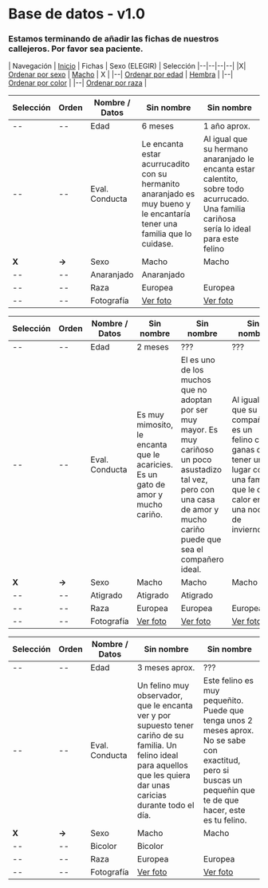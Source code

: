 # Base de datos - v1.0

### Estamos terminando de añadir las fichas de nuestros callejeros. Por favor sea paciente.

| Navegación
| [Inicio](http://beta.callejerosdelepe.org/database) | Fichas | Sexo (ELEGIR) | Selección
|--|--|--|--|
|X| [Ordenar por sexo](http://beta.callejerosdelepe.org/database/order/sex) | [Macho](http://beta.callejerosdelepe.org/database/order/sex/male) | X |
|--| [Ordenar por edad](http://beta.callejerosdelepe.org/database/order/age) | [Hembra](http://beta.callejerosdelepe.org/database/order/sex/female) |
|--| [Ordenar por color](http://beta.callejerosdelepe.org/database/order/color) |
|--| [Ordenar por raza](http://beta.callejerosdelepe.org/database/order/raza) |

| Selección| Orden | Nombre / Datos | Sin nombre | Sin nombre |
|--|--|--|--|--|
|--|--| Edad | 6 meses | 1 año aprox. |
|--|--| Eval. Conducta | Le encanta estar acurrucadito con su hermanito anaranjado es muy bueno y le encantaría tener una familia que lo cuidase. |Al igual que su hermano anaranjado le encanta estar calentito, sobre todo acurrucado. Una familia cariñosa sería lo ideal para este felino|
|**X**|**->**| Sexo | Macho | Macho |
|--|--| Anaranjado | Anaranjado|
|--|--| Raza | Europea | Europea |
|--|--| Fotografía | [Ver foto](https://raw.githubusercontent.com/callejerosdelepe/database/main/img_db/oranged/oranged1.jpeg) | [Ver foto](https://raw.githubusercontent.com/callejerosdelepe/database/main/img_db/oranged/oranged2.jpeg) |



| Selección| Orden | Nombre / Datos | Sin nombre | Sin nombre | Sin nombre |
|--|--|--|--|--|--|
|--|--| Edad | 2 meses | ??? | ??? |
|--|--| Eval. Conducta | Es muy mimosito, le encanta que le acaricies. Es un gato de amor y mucho cariño. | El es uno de los muchos que no adoptan por ser muy mayor. Es muy cariñoso un poco asustadizo tal vez, pero con una casa de amor y mucho cariño puede que sea el compañero ideal. | Al igual que su compañero es un felino con ganas de tener un lugar con una familia que le de calor en una noche de invierno. |
|**X**|**->**| Sexo | Macho | Macho | Macho |
|--|--| Atigrado | Atigrado | Atigrado |
|--|--| Raza | Europea | Europea | Europea |
|--|--| Fotografía | [Ver foto](https://raw.githubusercontent.com/callejerosdelepe/database/main/img_db/tigrered/atigrered1.jpeg) | [Ver foto](https://raw.githubusercontent.com/callejerosdelepe/database/main/img_db/tigrered/cofito1.jpeg) | [Ver foto](https://raw.githubusercontent.com/callejerosdelepe/database/main/img_db/tigrered/cofito2.jpeg) |


| Selección| Orden | Nombre / Datos | Sin nombre | Sin nombre |
|--|--|--|--|--|
|--|--| Edad | 3 meses aprox. | ??? |
|--|--| Eval. Conducta | Un felino muy observador, que le encanta ver y por supuesto tener cariño de su familia. Un felino ideal para aquellos que les quiera dar unas caricias durante todo el día. | Este felino es muy pequeñito. Puede que tenga unos 2 meses aprox. No se sabe con exactitud, pero si buscas un pequeñin que te de que hacer, este es tu felino.|
|**X**|**->**| Sexo | Macho | Macho |
|--|--| Bicolor | Bicolor |
|--|--| Raza| Europea | Europea |
|--|--| Fotografía | [Ver foto](https://raw.githubusercontent.com/callejerosdelepe/database/main/img_db/unspecified/blackwhite1.jpeg) | [Ver foto](https://raw.githubusercontent.com/callejerosdelepe/database/main/img_db/unspecified/blackwhite2.jpeg) |
